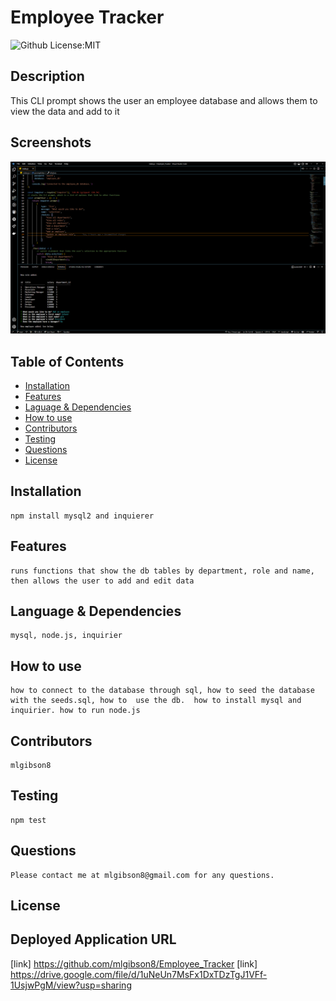 # Employee Tracker
  ![Github License:MIT](https://img.shields.io/badge/License-MIT-yellow.svg)
## Description
  This CLI prompt shows the user an employee database and allows them to view the data and add to it
## Screenshots
![Screenshot](https://github.com/mlgibson8/Employee_Tracker/blob/main/employeeTracker.png)
## Table of Contents
* [Installation](#installation)
* [Features](#features)
* [Laguage & Dependencies](#language)
* [How to use](#howtouse)
* [Contributors](#contributors)
* [Testing](#testing)
* [Questions](#questions)
* [License](#license)
## Installation
    npm install mysql2 and inquierer
## Features
    runs functions that show the db tables by department, role and name, then allows the user to add and edit data
## Language & Dependencies
    mysql, node.js, inquirier
## How to use
    how to connect to the database through sql, how to seed the database with the seeds.sql, how to  use the db.  how to install mysql and inquirier. how to run node.js  
## Contributors
    mlgibson8
## Testing
    npm test
## Questions
    Please contact me at mlgibson8@gmail.com for any questions.
## License
    
## Deployed Application URL
[link]  https://github.com/mlgibson8/Employee_Tracker
[link] https://drive.google.com/file/d/1uNeUn7MsFx1DxTDzTgJ1VFf-1UsjwPgM/view?usp=sharing

